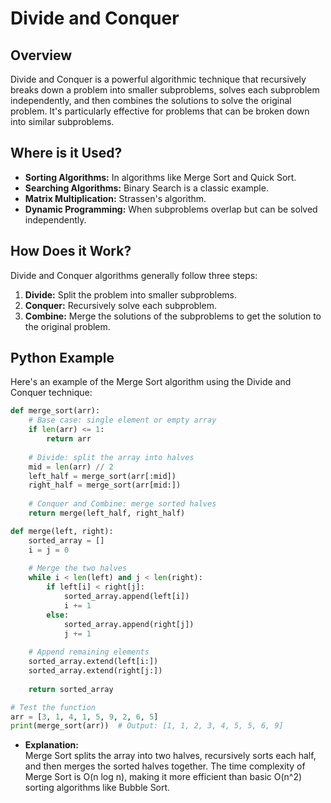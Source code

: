 # **Divide and Conquer**

## **Overview**

Divide and Conquer is a powerful algorithmic technique that recursively breaks down a problem into smaller subproblems, solves each subproblem independently, and then combines the solutions to solve the original problem. It's particularly effective for problems that can be broken down into similar subproblems.

## **Where is it Used?**

- **Sorting Algorithms:** In algorithms like Merge Sort and Quick Sort.
- **Searching Algorithms:** Binary Search is a classic example.
- **Matrix Multiplication:** Strassen's algorithm.
- **Dynamic Programming:** When subproblems overlap but can be solved independently.

## **How Does it Work?**

Divide and Conquer algorithms generally follow three steps:
1. **Divide:** Split the problem into smaller subproblems.
2. **Conquer:** Recursively solve each subproblem.
3. **Combine:** Merge the solutions of the subproblems to get the solution to the original problem.

## **Python Example**

Here's an example of the Merge Sort algorithm using the Divide and Conquer technique:

```python
def merge_sort(arr):
    # Base case: single element or empty array
    if len(arr) <= 1:
        return arr
    
    # Divide: split the array into halves
    mid = len(arr) // 2
    left_half = merge_sort(arr[:mid])
    right_half = merge_sort(arr[mid:])
    
    # Conquer and Combine: merge sorted halves
    return merge(left_half, right_half)

def merge(left, right):
    sorted_array = []
    i = j = 0
    
    # Merge the two halves
    while i < len(left) and j < len(right):
        if left[i] < right[j]:
            sorted_array.append(left[i])
            i += 1
        else:
            sorted_array.append(right[j])
            j += 1
    
    # Append remaining elements
    sorted_array.extend(left[i:])
    sorted_array.extend(right[j:])
    
    return sorted_array

# Test the function
arr = [3, 1, 4, 1, 5, 9, 2, 6, 5]
print(merge_sort(arr))  # Output: [1, 1, 2, 3, 4, 5, 5, 6, 9]
```

- **Explanation:**  
  Merge Sort splits the array into two halves, recursively sorts each half, and then merges the sorted halves together. The time complexity of Merge Sort is O(n log n), making it more efficient than basic O(n^2) sorting algorithms like Bubble Sort.
